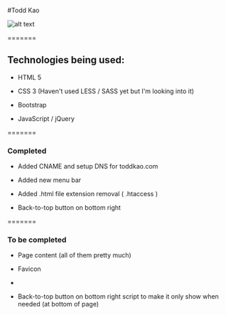 #Todd Kao

![alt text][logo]

[logo]: https://graph.facebook.com/1078520008/picture?type=large "facebook graph api my profile picture"
=======

## Technologies being used:
* HTML 5

* CSS 3 (Haven't used LESS / SASS yet but I'm looking into it)

* Bootstrap

* JavaScript / jQuery

=======
### Completed

* Added CNAME and setup DNS for toddkao.com

* Added new menu bar 

* Added .html file extension removal ( .htaccess ) 

* Back-to-top button on bottom right 

=======

### To be completed

* Page content (all of them pretty much)

* Favicon

* 

* Back-to-top button on bottom right script to make it only show when needed (at bottom of page)